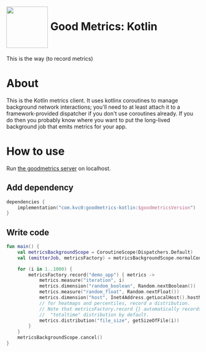 # <img src="https://user-images.githubusercontent.com/3454741/151748581-1ad6c34c-f583-4813-b878-d19c98ec3427.png" width="108em" align="center"/> Good Metrics: Kotlin

This is the way (to record metrics)

# About
This is the Kotlin metrics client. It uses kotlinx coroutines to manage background
network interactions; you'll need to at least attach it to a framework-provided
dispatcher if you don't use coroutines already. If you do then you probably know
where you want to put the long-lived background job that emits metrics for your app.

# How to use
Run [the goodmetrics server](https://github.com/kvc0/goodmetrics) on localhost.

## Add dependency
```kotlin
dependencies {
    implementation("com.kvc0:goodmetrics-kotlin:$goodmetricsVersion")
}
```

## Write code
```kotlin
fun main() {
    val metricsBackgroundScope = CoroutineScope(Dispatchers.Default)
    val (emitterJob, metricsFactory) = metricsBackgroundScope.normalConfig()

    for (i in 1..1000) {
        metricsFactory.record("demo_app") { metrics ->
            metrics.measure("iteration", i)
            metrics.dimension("random_boolean", Random.nextBoolean())
            metrics.measure("random_float", Random.nextFloat())
            metrics.dimension("host", Inet4Address.getLocalHost().hostName)
            // for heatmaps and percentiles, record a distribution.
            // Note that metricsFactory.record {} automatically records a
            //  "totaltime" distribution by default.
            metrics.distribution("file_size", getSizeOfFile(i))
        }
    }
    metricsBackgroundScope.cancel()
}
```

